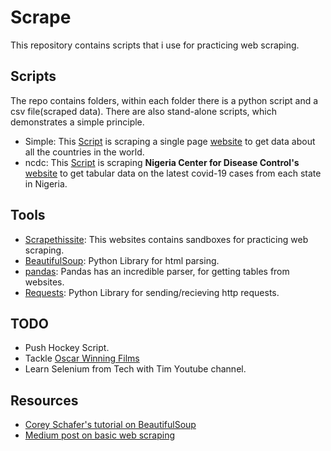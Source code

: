 # Scrape

This repository contains scripts that i use for practicing web scraping.

## Scripts
The repo contains folders, within each folder there is a python script and a csv file(scraped data).
There are also stand-alone scripts, which demonstrates a simple principle.

* Simple: This [Script](https://github.com/EteimZ/Scrape/tree/main/Simple) is scraping a single page [website](https://scrapethissite.com/pages/simple/) to get data about all the countries in the world.
* ncdc: This [Script](https://github.com/EteimZ/Scrape/tree/main/Simple) is scraping **Nigeria Center for Disease Control's** [website](https://covid19.ncdc.gov.ng/report/) to get tabular data on the latest covid-19 cases from each state in Nigeria.


## Tools
* [Scrapethissite](https://scrapethissite.com): This websites contains sandboxes for practicing web scraping.
* [BeautifulSoup](https://www.crummy.com/software/BeautifulSoup/bs4/doc/ "Documentation"): Python Library for html parsing.
* [pandas](https://pandas.pydata.org/pandas-docs/stable/reference/api/pandas.read_html.html "pandas.read_html Documentation"): Pandas has an incredible parser, for getting tables from websites.
* [Requests](https://requests.readthedocs.io/en/master/ "Documentation"): Python Library for sending/recieving http requests.

## TODO
* Push Hockey Script.
* Tackle [Oscar Winning Films](https://scrapethissite.com/pages/ajax-javascript/)
* Learn Selenium from Tech with Tim Youtube channel.


## Resources
* [Corey Schafer's tutorial on BeautifulSoup](https://coreyms.com/development/python/python-tutorial-web-scraping-beautiful-soup-requests)
* [Medium post on basic web scraping](https://medium.com/better-programming/the-only-step-by-step-guide-youll-need-to-build-a-web-scraper-with-python-e79066bd895a)
